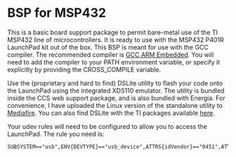 # BSP for MSP432
This is a basic board support package to permit bare-metal use of the TI MSP432
line of microcontrollers. It is ready to use with the MSP432 P401R LaunchPad
kit out of the box. This BSP is meant for use with the GCC compiler.
The recommended compiler is [GCC ARM Embedded](https://launchpad.net/gcc-arm-embedded).
You will need to add the compiler to your PATH environment variable, or
specify it explicitly by providing the CROSS\_COMPILE variable.

Use the (proprietary and hard to find) DSLite utility to flash your code onto
the LaunchPad using the integrated XDS110 emulator. The utility is bundled
inside the CCS web support package, and is also bundled with Energia.
For convenience, I have uploaded the Linux version of the standalone utility
to [Mediafire](https://www.mediafire.com/?5f58fbthmnz1gbr). You can also
find DSLite with the TI packages available
[here](http://software-dl.ti.com/msp430/msp430_public_sw/mcu/msp430/MSP-EXP432P401R/latest/index_FDS.html).

Your udev rules will need to be configured to allow you to access the
LaunchPad. The rule you need is:
```
SUBSYSTEM=="usb",ENV{DEVTYPE}=="usb_device",ATTRS{idVendor}=="0451",ATTRS{idProduct}=="bef3",MODE:="0666"
```
